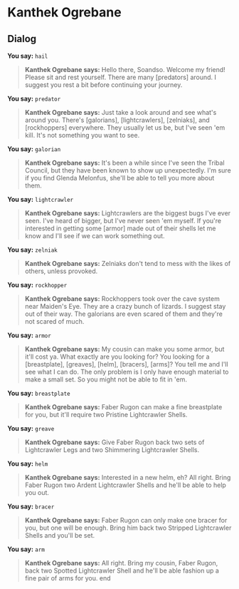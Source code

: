 # Kanthek Ogrebane


## Dialog

**You say:** `hail`



>**Kanthek Ogrebane says:** Hello there, Soandso. Welcome my friend! Please sit and rest yourself. There are many [predators] around. I suggest you rest a bit before continuing your journey.

**You say:** `predator`



>**Kanthek Ogrebane says:** Just take a look around and see what's around you. There's [galorians], [lightcrawlers], [zelniaks], and [rockhoppers] everywhere. They usually let us be, but I've seen 'em kill. It's not something you want to see.

**You say:** `galorian`



>**Kanthek Ogrebane says:** It's been a while since I've seen the Tribal Council, but they have been known to show up unexpectedly. I'm sure if you find Glenda Melonfus, she'll be able to tell you more about them.

**You say:** `lightcrawler`



>**Kanthek Ogrebane says:** Lightcrawlers are the biggest bugs I've ever seen. I've heard of bigger, but I've never seen 'em myself. If you're interested in getting some [armor] made out of their shells let me know and I'll see if we can work something out.

**You say:** `zelniak`



>**Kanthek Ogrebane says:** Zelniaks don't tend to mess with the likes of others, unless provoked.

**You say:** `rockhopper`



>**Kanthek Ogrebane says:** Rockhoppers took over the cave system near Maiden's Eye. They are a crazy bunch of lizards. I suggest stay out of their way. The galorians are even scared of them and they're not scared of much.

**You say:** `armor`



>**Kanthek Ogrebane says:** My cousin can make you some armor, but it'll cost ya. What exactly are you looking for? You looking for a [breastplate], [greaves], [helm], [bracers], [arms]? You tell me and I'll see what I can do. The only problem is I only have enough material to make a small set. So you might not be able to fit in 'em.

**You say:** `breastplate`



>**Kanthek Ogrebane says:** Faber Rugon can make a fine breastplate for you, but it'll require two Pristine Lightcrawler Shells.

**You say:** `greave`



>**Kanthek Ogrebane says:** Give Faber Rugon back two sets of Lightcrawler Legs and two Shimmering Lightcrawler Shells.

**You say:** `helm`



>**Kanthek Ogrebane says:** Interested in a new helm, eh? All right. Bring Faber Rugon two Ardent Lightcrawler Shells and he'll be able to help you out.

**You say:** `bracer`



>**Kanthek Ogrebane says:** Faber Rugon can only make one bracer for you, but one will be enough. Bring him back two Stripped Lightcrawler Shells and you'll be set.

**You say:** `arm`



>**Kanthek Ogrebane says:** All right. Bring my cousin, Faber Rugon, back two Spotted Lightcrawler Shell and he'll be able fashion up a fine pair of arms for you.
end
